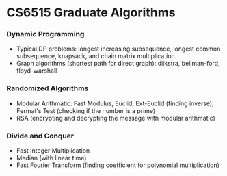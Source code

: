 # CS6515 Graduate Algorithms
### Dynamic Programming
- Typical DP problems: longest increasing subsequence, longest common subsequence, knapsack, and chain matrix multiplication.
- Graph algorithms (shortest path for direct graph): dijkstra, bellman-ford, floyd-warshall
### Randomized Algorithms
- Modular Arithmatic: Fast Modulus, Euclid, Ext-Euclid (finding inverse), Fermat's Test (checking if the number is a prime)
- RSA (encrypting and decrypting the message with modular arithmatic)
### Divide and Conquer
- Fast Integer Multiplication
- Median (with linear time)
- Fast Fourier Transform (finding coefficient for polynomial multiplication)
